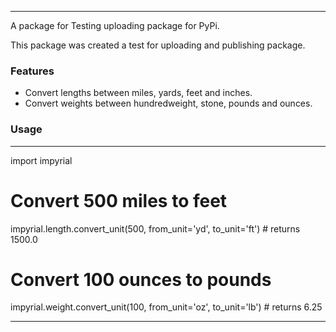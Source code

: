 ____

A package for Testing uploading package for PyPi.

This package was created a test for uploading and publishing package.

### Features

- Convert lengths between miles, yards, feet and inches.
- Convert weights between hundredweight, stone, pounds and ounces.

### Usage

____
import impyrial

# Convert 500 miles to feet
impyrial.length.convert_unit(500, from_unit='yd', to_unit='ft')  # returns 1500.0

# Convert 100 ounces to pounds
impyrial.weight.convert_unit(100, from_unit='oz', to_unit='lb')  # returns 6.25
____

